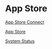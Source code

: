 # App Store

[App Store Connect](https://appstoreconnect.apple.com/)

[App Store](https://developer.apple.com/cn/app-store/)

[System Status](https://developer.apple.com/system-status/)

